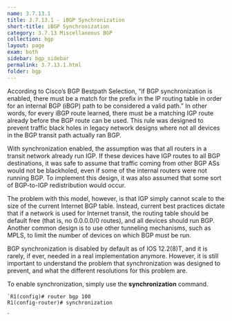```yaml
---
name: 3.7.13.1
title: 3.7.13.1 - iBGP Synchronization
short-title: iBGP Synchronization
category: 3.7.13 Miscellaneous BGP
collection: bgp
layout: page
exam: both
sidebar: bgp_sidebar
permalink: 3.7.13.1.html
folder: bgp
---
```

According to Cisco’s BGP Bestpath Selection, “if BGP synchronization is enabled, there must be a match for the prefix in the IP routing table in order for an internal BGP (iBGP) path to be considered a valid path.” In other words, for every iBGP route learned, there must be a matching IGP route already before the BGP route can be used. This rule was designed to prevent traffic black holes in legacy network designs where not all devices in the BGP transit path actually ran BGP.

With synchronization enabled, the assumption was that all routers in a transit network already run IGP. If these devices have IGP routes to all BGP destinations, it was safe to assume that traffic coming from other BGP ASs would not be blackholed, even if some of the internal routers were not running BGP. To implement this design, it was also assumed that some sort of BGP-to-IGP redistribution would occur.

The problem with this model, however, is that IGP simply cannot scale to the size of the current Internet BGP table. Instead, current best practices dictate that if a network is used for Internet transit, the routing table should be default free (that is, no 0.0.0.0/0 routes), and all devices should run BGP. Another common design is to use other tunneling mechanisms, such as MPLS, to limit the number of devices on which BGP must be run.

BGP synchronization is disabled by default as of IOS 12.2(8)T, and it is rarely, if ever, needed in a real implementation anymore. However, it is still important to understand the problem that synchronization was designed to prevent, and what the different resolutions for this problem are.

To enable synchronization, simply use the **synchronization** command.
```
`R1(config)# router bgp 100
R1(config-router)# synchronization
```
`